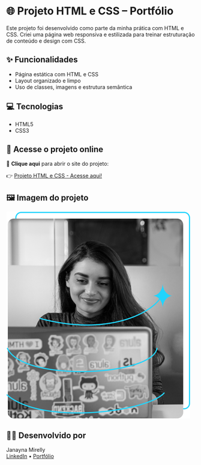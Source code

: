 # 🌐 Projeto HTML e CSS – Portfólio

Este projeto foi desenvolvido como parte da minha prática com HTML e CSS. Criei uma página web responsiva e estilizada para treinar estruturação de conteúdo e design com CSS.

## ✨ Funcionalidades

- Página estática com HTML e CSS
- Layout organizado e limpo
- Uso de classes, imagens e estrutura semântica

## 💻 Tecnologias

- HTML5
- CSS3

## 🔗 Acesse o projeto online

🔗 **Clique aqui** para abrir o site do projeto:

👉 [Projeto HTML e CSS - Acesse aqui!](https://janamirelly.github.io/Portifolio-HTML-e-CSS-aula_4/)



## 🖼️ Imagem do projeto

![Print do site](./Portifolio-HTML-e-CSS-aula_4/Imagem.png)

## 👩‍💻 Desenvolvido por

Janayna Mirelly  
[LinkedIn](https://www.linkedin.com/in/janayna-mirelly-51aa8855) • [Portfólio](https://janamirelly.github.io)
